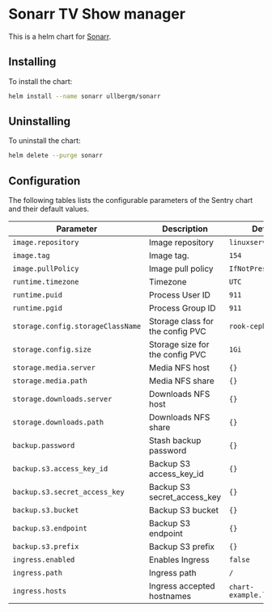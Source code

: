 # Sonarr TV Show manager

This is a helm chart for [Sonarr](https://sonarr.tv/).

## Installing

To install the chart:

```bash
helm install --name sonarr ullbergm/sonarr
```

## Uninstalling

To uninstall the chart:

```bash
helm delete --purge sonarr
```

## Configuration

The following tables lists the configurable parameters of the Sentry chart and their default values.

| Parameter                         | Description                         | Default |
|-----------------------------------|-------------------------------------|---------|
| `image.repository`                | Image repository                    | `linuxserver/sonarr` |
| `image.tag`                       | Image tag.                          | `154` |
| `image.pullPolicy`                | Image pull policy                   | `IfNotPresent` |
| `runtime.timezone`                | Timezone                            | `UTC` |
| `runtime.puid`                    | Process User ID                     | `911` |
| `runtime.pgid`                    | Process Group ID                    | `911` |
| `storage.config.storageClassName` | Storage class for the config PVC    | `rook-ceph-block` |
| `storage.config.size`             | Storage size for the config PVC     | `1Gi` |
| `storage.media.server`            | Media NFS host                      | `{}` |
| `storage.media.path`              | Media NFS share                     | `{}` |
| `storage.downloads.server`        | Downloads NFS host                  | `{}` |
| `storage.downloads.path`          | Downloads NFS share                 | `{}` |
| `backup.password`                 | Stash backup password               | `{}` |
| `backup.s3.access_key_id`         | Backup S3 access_key_id             | `{}` |
| `backup.s3.secret_access_key`     | Backup S3 secret_access_key         | `{}` |
| `backup.s3.bucket`                | Backup S3 bucket                    | `{}` |
| `backup.s3.endpoint`              | Backup S3 endpoint                  | `{}` |
| `backup.s3.prefix`                | Backup S3 prefix                    | `{}` |
| `ingress.enabled`                 | Enables Ingress                     | `false` |
| `ingress.path`                    | Ingress path                        | `/` |
| `ingress.hosts`                   | Ingress accepted hostnames          | `chart-example.local` |
